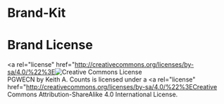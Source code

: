 # Brand-Kit

# Brand License


<a rel="license" href="http://creativecommons.org/licenses/by-sa/4.0/%22%3E<img alt="Creative Commons License" style="border-width:0" src="https://i.creativecommons.org/l/by-sa/4.0/88x31.png" /></a><br /><span xmlns:dct="http://purl.org/dc/terms/" property="dct:title">PGWECN</span> by <span xmlns:cc="http://creativecommons.org/ns#" property="cc:attributionName">Keith A. Counts</span> is licensed under a <a rel="license" href="http://creativecommons.org/licenses/by-sa/4.0/%22%3ECreative Commons Attribution-ShareAlike 4.0 International License</a>.
